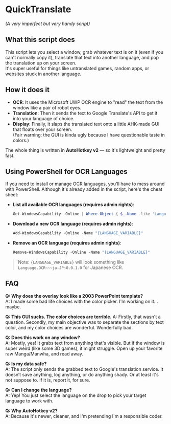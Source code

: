# QuickTranslate  
*(A very imperfect but very handy script)*

## What this script does  
This script lets you select a window, grab whatever text is on it (even if you can't normally copy it), translate that text into another language, and pop the translation up on your screen.  
It's super useful for things like untranslated games, random apps, or websites stuck in another language.

## How it does it  
- **OCR**: It uses the Microsoft UWP OCR engine to "read" the text from the window like a pair of robot eyes.  
- **Translation**: Then it sends the text to Google Translate's API to get it into your language of choice.  
- **Display**: Finally, it slaps the translated text onto a little AHK-made GUI that floats over your screen.  
  (Fair warning: the GUI is kinda ugly because I have questionable taste in colors.)

The whole thing is written in **AutoHotkey v2** — so it's lightweight and pretty fast.

## Using PowerShell for OCR Languages  
If you need to install or manage OCR languages, you'll have to mess around with PowerShell. 
Although it's already added in the script, here's the cheat sheet:

- **List all available OCR languages (requires admin rights)**:
    ```powershell
    Get-WindowsCapability -Online | Where-Object { $_.Name -like 'Language.OCR*' } | Select-Object -ExpandProperty Name
    ```
- **Download a new OCR language (requires admin rights)**:
    ```powershell
    Add-WindowsCapability -Online -Name "{LANGUAGE_VARIABLE}"
    ```
- **Remove an OCR language (requires admin rights)**:
    ```powershell
    Remove-WindowsCapability -Online -Name "{LANGUAGE_VARIABLE}"
    ```

> Note: `{LANGUAGE_VARIABLE}` will look something like `Language.OCR~~~ja-JP~0.0.1.0` for Japanese OCR.

## FAQ

**Q: Why does the overlay look like a 2003 PowerPoint template?**  
A: I made some bad life choices with the color picker. I'm working on it... maybe.

**Q: This GUI sucks. The color choices are terrible.**
A: Firstly, that wasn't a question. Secondly, my main objective was to separate the sections by text color, and my color choices are wonderful. Wonderfully bad.

**Q: Does this work on any window?**  
A: Mostly, yes! It grabs text from anything that's visible. But if the window is super weird (like some 3D games), it might struggle. Open up your favorite raw Manga/Manwha, and read away. 

**Q: Is my data safe?**  
A: The script only sends the grabbed text to Google's translation service. It doesn’t save anything, log anything, or do anything shady. Or at least it's not suppose to. If it is, report it, for sure.

**Q: Can I change the language?**  
A: Yep! You just select the language on the drop to pick your target language to work with. 

**Q: Why AutoHotkey v2?**  
A: Because it's newer, cleaner, and I'm pretending I'm a responsible coder.
